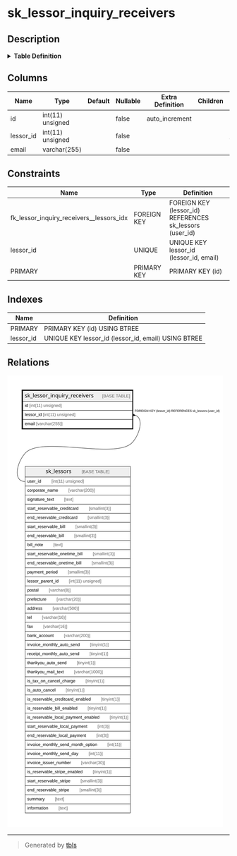 # sk_lessor_inquiry_receivers

## Description

<details>
<summary><strong>Table Definition</strong></summary>

```sql
CREATE TABLE `sk_lessor_inquiry_receivers` (
  `id` int(11) unsigned NOT NULL AUTO_INCREMENT,
  `lessor_id` int(11) unsigned NOT NULL,
  `email` varchar(255) NOT NULL,
  PRIMARY KEY (`id`),
  UNIQUE KEY `lessor_id` (`lessor_id`,`email`),
  CONSTRAINT `fk_lessor_inquiry_receivers__lessors_idx` FOREIGN KEY (`lessor_id`) REFERENCES `sk_lessors` (`user_id`) ON DELETE CASCADE ON UPDATE CASCADE
) ENGINE=InnoDB AUTO_INCREMENT=[Redacted by tbls] DEFAULT CHARSET=utf8
```

</details>

## Columns

| Name | Type | Default | Nullable | Extra Definition | Children | Parents | Comment |
| ---- | ---- | ------- | -------- | ---------------- | -------- | ------- | ------- |
| id | int(11) unsigned |  | false | auto_increment |  |  |  |
| lessor_id | int(11) unsigned |  | false |  |  | [sk_lessors](sk_lessors.md) |  |
| email | varchar(255) |  | false |  |  |  |  |

## Constraints

| Name | Type | Definition |
| ---- | ---- | ---------- |
| fk_lessor_inquiry_receivers__lessors_idx | FOREIGN KEY | FOREIGN KEY (lessor_id) REFERENCES sk_lessors (user_id) |
| lessor_id | UNIQUE | UNIQUE KEY lessor_id (lessor_id, email) |
| PRIMARY | PRIMARY KEY | PRIMARY KEY (id) |

## Indexes

| Name | Definition |
| ---- | ---------- |
| PRIMARY | PRIMARY KEY (id) USING BTREE |
| lessor_id | UNIQUE KEY lessor_id (lessor_id, email) USING BTREE |

## Relations

![er](sk_lessor_inquiry_receivers.svg)

---

> Generated by [tbls](https://github.com/k1LoW/tbls)
